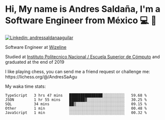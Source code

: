 # Hi, My name is Andres Saldaña, I'm a Software Engineer from México :computer: :boy:

[![Linkedin: andressaldanaaguilar](https://img.shields.io/badge/-andressaldanaaguilar-blue?style=flat-square&logo=Linkedin&logoColor=white&link=https://www.linkedin.com/in/thaianebraga/)](https://www.linkedin.com/in/andressaldanaaguilar)

<p>Software Engineer at <a href="https://www.wizeline.com/">Wizeline</a></p>
<p>Studied at <a href="https://en.wikipedia.org/wiki/ESCOM">Instituto Politecnico Nacional / Escuela Superior de Cómputo</a> and graduated at the end of 2019</p>
<p>I like playing chess, you can send me a friend request or challenge me: https://lichess.org/@/AndresSaAgu</p>

<p> My waka time stats: </p>

<!--START_SECTION:waka-->
```text
TypeScript   3 hrs 47 mins   ███████████████░░░░░░░░░░   59.68 % 
JSON         1 hr 55 mins    ███████▓░░░░░░░░░░░░░░░░░   30.25 % 
SQL          34 mins         ██▒░░░░░░░░░░░░░░░░░░░░░░   09.15 % 
Other        1 min           ░░░░░░░░░░░░░░░░░░░░░░░░░   00.48 % 
JavaScript   1 min           ░░░░░░░░░░░░░░░░░░░░░░░░░   00.32 % 
```
<!--END_SECTION:waka-->
